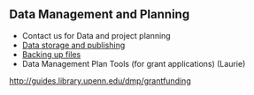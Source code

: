 
## Data Management and Planning

* Contact us for Data and project planning
* [Data storage and publishing](http://guides.library.upenn.edu/dmp/datarepos "Data Management Plans Guide: Data Repositories")
* [Backing up files](http://guides.library.upenn.edu/backup/overview)
* Data Management Plan Tools (for grant applications) (Laurie)


http://guides.library.upenn.edu/dmp/grantfunding
